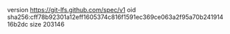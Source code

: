 version https://git-lfs.github.com/spec/v1
oid sha256:cff78b92301a12eff1605374c816f1591ec369ce063a2f95a70b24191416b2dc
size 203146
